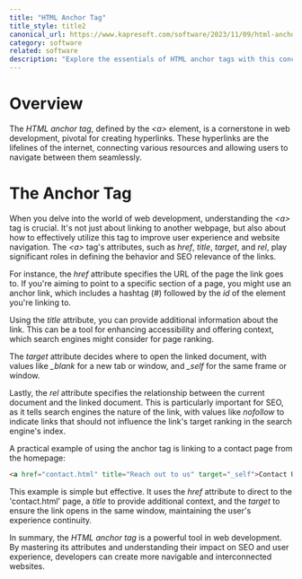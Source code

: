 ```yaml
---
title: "HTML Anchor Tag"
title_style: title2
canonical_url: https://www.kapresoft.com/software/2023/11/09/html-anchor-tags.html
category: software
related: software
description: "Explore the essentials of HTML anchor tags with this concise guide, perfect for developers."
---
```


# Overview

The _HTML anchor tag_, defined by the _\<a\>_ element, is a cornerstone in web development, pivotal for creating hyperlinks. These hyperlinks are the lifelines of the internet, connecting various resources and allowing users to navigate between them seamlessly.<!--excerpt-->

# The Anchor Tag
When you delve into the world of web development, understanding the _\<a\>_ tag is crucial. It's not just about linking to another webpage, but also about how to effectively utilize this tag to improve user experience and website navigation. The _\<a\>_ tag's attributes, such as _href_, _title_, _target_, and _rel_, play significant roles in defining the behavior and SEO relevance of the links.

For instance, the _href_ attribute specifies the URL of the page the link goes to. If you're aiming to point to a specific section of a page, you might use an anchor link, which includes a hashtag (#) followed by the _id_ of the element you're linking to.

Using the _title_ attribute, you can provide additional information about the link. This can be a tool for enhancing accessibility and offering context, which search engines might consider for page ranking.

The _target_ attribute decides where to open the linked document, with values like *_blank* for a new tab or window, and *_self* for the same frame or window.

Lastly, the _rel_ attribute specifies the relationship between the current document and the linked document. This is particularly important for SEO, as it tells search engines the nature of the link, with values like _nofollow_ to indicate links that should not influence the link's target ranking in the search engine's index.

A practical example of using the anchor tag is linking to a contact page from the homepage:

```html
<a href="contact.html" title="Reach out to us" target="_self">Contact Us</a>
```

This example is simple but effective. It uses the _href_ attribute to direct to the 'contact.html' page, a _title_ to provide additional context, and the _target_ to ensure the link opens in the same window, maintaining the user's experience continuity.

In summary, the _HTML anchor tag_ is a powerful tool in web development. By mastering its attributes and understanding their impact on SEO and user experience, developers can create more navigable and interconnected websites.

